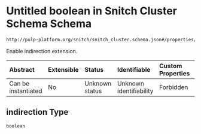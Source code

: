 # Untitled boolean in Snitch Cluster Schema Schema

```txt
http://pulp-platform.org/snitch/snitch_cluster.schema.json#/properties/hives/items/properties/cores/items/properties/ssrs/items/properties/indirection
```

Enable indirection extension.

| Abstract            | Extensible | Status         | Identifiable            | Custom Properties | Additional Properties | Access Restrictions | Defined In                                                                       |
| :------------------ | :--------- | :------------- | :---------------------- | :---------------- | :-------------------- | :------------------ | :------------------------------------------------------------------------------- |
| Can be instantiated | No         | Unknown status | Unknown identifiability | Forbidden         | Allowed               | none                | [snitch_cluster.schema.json*](snitch_cluster.schema.json "open original schema") |

## indirection Type

`boolean`
